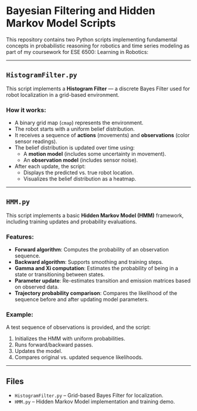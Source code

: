 # Bayesian Filtering and Hidden Markov Model Scripts

This repository contains two Python scripts implementing fundamental concepts in probabilistic reasoning for robotics and time series modeling as part of my coursework for ESE 6500: Learning in Robotics:

---

##  `HistogramFilter.py`

This script implements a **Histogram Filter** — a discrete Bayes Filter used for robot localization in a grid-based environment.

###  How it works:
- A binary grid map (`cmap`) represents the environment.
- The robot starts with a uniform belief distribution.
- It receives a sequence of **actions** (movements) and **observations** (color sensor readings).
- The belief distribution is updated over time using:
  - A **motion model** (includes some uncertainty in movement).
  - An **observation model** (includes sensor noise).
- After each update, the script:
  - Displays the predicted vs. true robot location.
  - Visualizes the belief distribution as a heatmap.
---

##  `HMM.py`

This script implements a basic **Hidden Markov Model (HMM)** framework, including training updates and probability evaluations.

###  Features:
- **Forward algorithm**: Computes the probability of an observation sequence.
- **Backward algorithm**: Supports smoothing and training steps.
- **Gamma and Xi computation**: Estimates the probability of being in a state or transitioning between states.
- **Parameter update**: Re-estimates transition and emission matrices based on observed data.
- **Trajectory probability comparison**: Compares the likelihood of the sequence before and after updating model parameters.

###  Example:
A test sequence of observations is provided, and the script:
1. Initializes the HMM with uniform probabilities.
2. Runs forward/backward passes.
3. Updates the model.
4. Compares original vs. updated sequence likelihoods.


---

##  Files

- `HistogramFilter.py` – Grid-based Bayes Filter for localization.
- `HMM.py` – Hidden Markov Model implementation and training demo.
